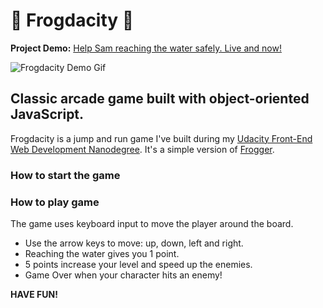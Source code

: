 # 🐸 Frogdacity 🐸
**Project Demo:** [Help Sam reaching the water safely. Live and now!](https://lohluc.github.io/frogdacity-game)


![Frogdacity Demo Gif](https://media.giphy.com/media/26u46hgmviIcCey8o/giphy.gif)

## Classic arcade game built with object-oriented JavaScript.
Frogdacity is a jump and run game I've built during my [Udacity Front-End Web Development Nanodegree](https://de.udacity.com/course/front-end-web-developer-nanodegree--nd001/).
It's a simple version of [Frogger](https://en.wikipedia.org/wiki/Frogger).

### How to start the game

### How to play game
The game uses keyboard input to move the player around the board.

- Use the arrow keys to move: up, down, left and right.
- Reaching the water gives you 1 point.
- 5 points increase your level and speed up the enemies.
- Game Over when your character hits an enemy!

 **HAVE FUN!**
